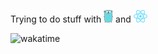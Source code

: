 Trying to do stuff with ![golang](assets/golang-logo-inline.png) and ![raect](assets/react-logo-inline.png)  

![wakatime](https://wakatime.com/badge/user/018ba5ec-465b-4747-a641-c89fa2af3ae5.svg)
